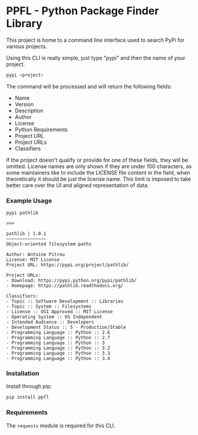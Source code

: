 # PPFL - Python Package Finder Library

This project is home to a command line interface used
to search PyPi for various projects.

Using this CLI is really simple, just type "pypi" and then
the name of your project.

```sh
pypi <project>
```

The command will be processed and will return the following fields:

* Name
* Version
* Description
* Author
* License
* Python Requirements
* Project URL
* Project URLs
* Classifiers

If the project doesn't qualify or provide for one of these fields,
they will be omitted. License names are only shown if they are under 100 characters,
as some maintainers like to include the LICENSE file content in the field, when
theoretically it should be just the license name. This limit is imposed to take better
care over the UI and aligned representation of data.

### Example Usage

```
pypi pathlib

>>>

pathlib | 1.0.1
~~~~~~~~~~~~~~~
Object-oriented filesystem paths

Author: Antoine Pitrou
License: MIT License
Project URL: https://pypi.org/project/pathlib/

Project URLs:
- Download: https://pypi.python.org/pypi/pathlib/
- Homepage: https://pathlib.readthedocs.org/

Classifiers:
- Topic :: Software Development :: Libraries
- Topic :: System :: Filesystems
- License :: OSI Approved :: MIT License
- Operating System :: OS Independent
- Intended Audience :: Developers
- Development Status :: 5 - Production/Stable
- Programming Language :: Python :: 2.6
- Programming Language :: Python :: 2.7
- Programming Language :: Python :: 3
- Programming Language :: Python :: 3.2
- Programming Language :: Python :: 3.3
- Programming Language :: Python :: 3.4
```

### Installation

Install through pip:

```sh
pip install ppfl
```

### Requirements

The ``requests`` module is required for this CLI.
